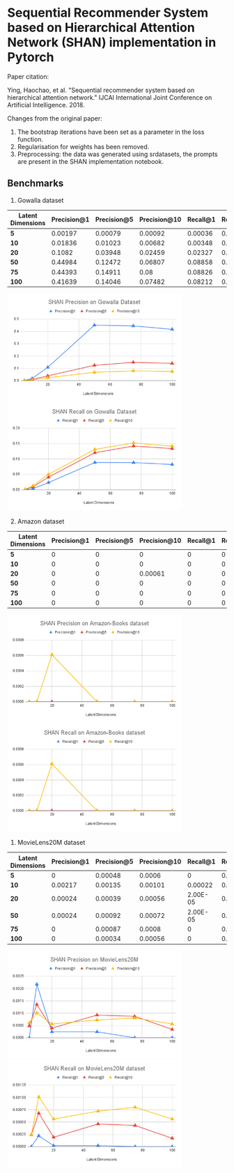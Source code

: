 # Sequential Recommender System based on Hierarchical Attention Network (SHAN) implementation in Pytorch

Paper citation:

Ying, Haochao, et al. "Sequential recommender system based on hierarchical attention network." IJCAI International Joint Conference on Artificial Intelligence. 2018.

Changes from the original paper:

1. The bootstrap iterations have been set as a parameter in the loss function.
2. Regularisation for weights has been removed.
3. Preprocessing: the data was generated using srdatasets, the prompts are present in the SHAN implementation notebook.

## Benchmarks

1. Gowalla dataset

| **Latent Dimensions** | **Precision@1** | **Precision@5** | **Precision@10** | **Recall@1** | **Recall@5** | **Recall@10** |
|-----------------------|-----------------|-----------------|------------------|--------------|--------------|---------------|
| **5**                 |         0.00197 |         0.00079 |          0.00092 |      0.00036 |      0.00077 |       0.00155 |
| **10**                |         0.01836 |         0.01023 |          0.00682 |      0.00348 |      0.00965 |       0.01306 |
| **20**                |          0.1082 |         0.03948 |          0.02459 |      0.02327 |      0.04088 |       0.04984 |
| **50**                |         0.44984 |         0.12472 |          0.06807 |      0.08858 |      0.12032 |       0.13117 |
| **75**                |         0.44393 |         0.14911 |             0.08 |      0.08826 |      0.14209 |       0.15189 |
| **100**               |         0.41639 |         0.14046 |          0.07482 |      0.08212 |      0.13366 |       0.14157 |

<p float="middle">
  <img src="Plots/SHAN%20Precision%20on%20Gowalla%20dataset.png" width="400" />
  <img src="Plots/SHAN%20Recall%20on%20Gowalla%20dataset.png" width="400" /> 
</p>

2. Amazon dataset

| **Latent Dimensions** | **Precision@1** | **Precision@5** | **Precision@10** | **Recall@1** | **Recall@5** | **Recall@10** |
|-----------------------|-----------------|-----------------|------------------|--------------|--------------|---------------|
| **5**                 |               0 |               0 |                0 |            0 |            0 |             0 |
| **10**                |               0 |               0 |                0 |            0 |            0 |             0 |
| **20**                |               0 |               0 |          0.00061 |            0 |            0 |       0.00061 |
| **50**                |               0 |               0 |                0 |            0 |            0 |             0 |
| **75**                |               0 |               0 |                0 |            0 |            0 |             0 |
| **100**               |               0 |               0 |                0 |            0 |            0 |             0 |

<p float="middle">
  <img src="Plots/SHAN%20Precision%20on%20Amazon-Books%20dataset.png" width="400" />
  <img src="Plots/SHAN%20Recall%20on%20Amazon-Books%20dataset.png" width="400" /> 
</p>

1. MovieLens20M dataset

| **Latent Dimensions** | **Precision@1** | **Precision@5** | **Precision@10** | **Recall@1** | **Recall@5** | **Recall@10** |
|-----------------------|-----------------|-----------------|------------------|--------------|--------------|---------------|
| **5**                 |               0 |         0.00048 |           0.0006 |            0 |      0.00024 |       0.00024 |
| **10**                |         0.00217 |         0.00135 |          0.00101 |      0.00022 |      0.00068 |       0.00101 |
| **20**                |         0.00024 |         0.00039 |          0.00056 |     2.00E-05 |      0.00019 |       0.00056 |
| **50**                |         0.00024 |         0.00092 |          0.00072 |     2.00E-05 |      0.00046 |       0.00072 |
| **75**                |               0 |         0.00087 |           0.0008 |            0 |      0.00043 |        0.0008 |
| **100**               |               0 |         0.00034 |          0.00056 |            0 |      0.00017 |       0.00056 |

<p float="middle">
  <img src="Plots/SHAN%20Precision%20on%20MovieLens20M.png" width="400" />
  <img src="Plots/SHAN%20Recall%20on%20MovieLens20M%20dataset.png" width="400" /> 
</p>
